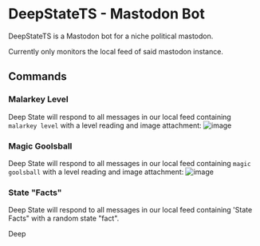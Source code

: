 # DeepStateTS - Mastodon Bot

DeepStateTS is a Mastodon bot for a niche political mastodon.

Currently only monitors the local feed of said mastodon instance.

## Commands

### Malarkey Level

Deep State will respond to all messages in our local feed containing `malarkey level` with a level reading and image attachment:
![image](https://github.com/OtherwiseJunk/DeepStateTS/assets/4574230/33a3ead7-06bd-41b3-af11-569ed53b4b39)

### Magic Goolsball

Deep State will respond to all messages in our local feed containing `magic goolsball` with a level reading and image attachment:
![image](https://github.com/OtherwiseJunk/DeepStateTS/assets/4574230/ae70e1d0-7532-41cb-b7c4-cabe45b88cfc)

### State "Facts"

Deep State will respond to all messages in our local feed containing 'State Facts" with a random state "fact".

Deep
